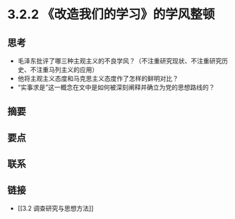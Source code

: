 # 3.2.2 《改造我们的学习》的学风整顿

## 思考
- 毛泽东批评了哪三种主观主义的不良学风？（不注重研究现状、不注重研究历史、不注重马列主义的应用）
- 他将主观主义态度和马克思主义态度作了怎样的鲜明对比？
- “实事求是”这一概念在文中是如何被深刻阐释并确立为党的思想路线的？

## 摘要
## 要点
## 联系
## 链接
- [[3.2 调查研究与思想方法]]
